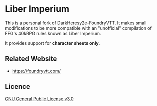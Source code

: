 # Liber Imperium

This is a personal fork of DarkHeresy2e-FoundryVTT. It makes small modifications to be more compatible with an
"unofficial" compilation of FFG's 40kRPG rules known as Liber Imperium.

It provides support for **character sheets only**.

## Related Website
- https://foundryvtt.com/

## Licence
[GNU General Public License v3.0](https://choosealicense.com/licenses/gpl-3.0/)
